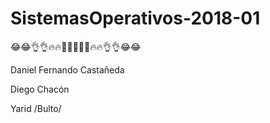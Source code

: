 # SistemasOperativos-2018-01

😂😂👌👌🔥🔥💯💯🦆💯💯🔥🔥👌👌😂😂   

Daniel Fernando Castañeda

Diego Chacón   

Yarid /Bulto/
